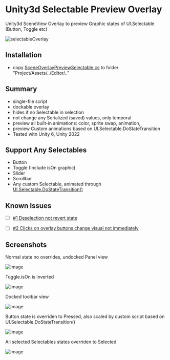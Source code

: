 # Unity3d Selectable Preview Overlay
Unity3d SceneView Overlay to preview Graphic states of UI.Selectable (Button, Toggle etc) 

![selectableOverlay](https://github.com/user-attachments/assets/680a86c0-9de2-4b9d-8f7a-12421a89a524)

## Installation
- copy [SceneOverlayPreviewSelectable.cs](https://github.com/mitay-walle/com.mitay-walle.ui-selectable-preview-overlay/blob/main/SceneOverlayPreviewSelectable.cs) to folder "Project/Assets/../Editor/.."
## Summary
- single-file script
- dockable overlay
- hides if no Selectable in selection
- not change any Serialized (saved) values, only temporal
- preview all built-in animations: color, sprite swap, animation,
- preview Custom animations based on UI.Selectable.DoStateTransition
- Tested witn Unity 6, Unity 2022
## Support Any Selectables
- Button
- Toggle (Include isOn graphic)
- Slider
- Scrollbar
- Any custom Selectable, animated through [UI.Selectable.DoStateTransition()](https://docs.unity.cn/Packages/com.unity.ugui@1.0/api/UnityEngine.UI.Selectable.html#UnityEngine_UI_Selectable_DoStateTransition_UnityEngine_UI_Selectable_SelectionState_System_Boolean_)

## Known Issues
- [ ] [#1 Deselection not revert state](https://github.com/mitay-walle/com.mitay-walle.ui-selectable-preview-overlay/issues/1)

- [ ] [#2 Clicks on overlay buttons change visual not immediately](https://github.com/mitay-walle/com.mitay-walle.ui-selectable-preview-overlay/issues/2)

## Screenshots
Normal state no overrides, undocked Panel view

![image](https://github.com/user-attachments/assets/1061f466-e857-4d25-a2a6-20879cef8b7a)

Toggle.isOn is inverted

![image](https://github.com/user-attachments/assets/2442032d-73cf-44c0-9c29-7f3016b1e0c8)

Docked toolbar view

![image](https://github.com/user-attachments/assets/225fe27a-8d19-49ca-9383-2e83f013ad94)

Button state is overriden to Pressed, also scaled by custom script based on UI.Selectable.DoStateTransition()

![image](https://github.com/user-attachments/assets/b4110b57-6f0f-417f-9d14-888a659d5873)

All selected Selectables states overriden to Selected

![image](https://github.com/user-attachments/assets/839f5e49-dcdb-4283-ac97-9036f37503a4)

